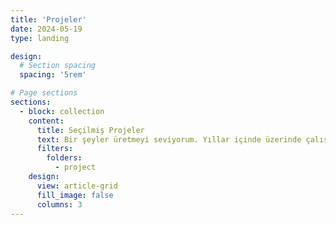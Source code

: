```yaml
---
title: 'Projeler'
date: 2024-05-19
type: landing

design:
  # Section spacing
  spacing: '5rem'

# Page sections
sections:
  - block: collection
    content:
      title: Seçilmiş Projeler
      text: Bir şeyler üretmeyi seviyorum. Yıllar içinde üzerinde çalıştığım projelerden bir seçkiyi burada bulabilirsiniz.
      filters:
        folders:
          - project
    design:
      view: article-grid
      fill_image: false
      columns: 3
---
```

